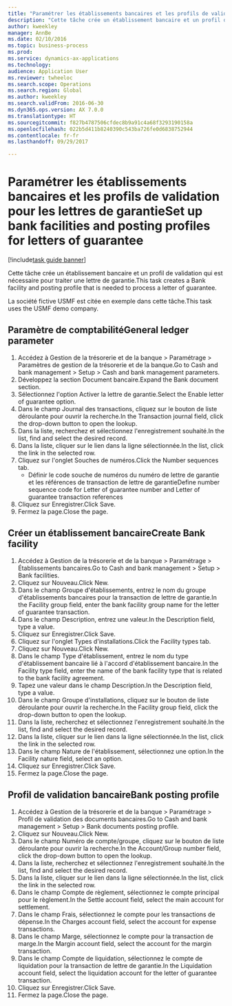 ```yaml
--- 
title: "Paramétrer les établissements bancaires et les profils de validation pour les lettres de garantie"
description: "Cette tâche crée un établissement bancaire et un profil de validation qui est nécessaire pour traiter une lettre de garantie."
author: kweekley
manager: AnnBe
ms.date: 02/10/2016
ms.topic: business-process
ms.prod: 
ms.service: dynamics-ax-applications
ms.technology: 
audience: Application User
ms.reviewer: twheeloc
ms.search.scope: Operations
ms.search.region: Global
ms.author: kweekley
ms.search.validFrom: 2016-06-30
ms.dyn365.ops.version: AX 7.0.0
ms.translationtype: HT
ms.sourcegitcommit: f827b4787506cfdec8b9a91c4a68f3293190158a
ms.openlocfilehash: 022b5d411b8240390c543ba726fe0d6838752944
ms.contentlocale: fr-fr
ms.lasthandoff: 09/29/2017

---
```

# <a name="set-up-bank-facilities-and-posting-profiles-for-letters-of-guarantee"></a><span data-ttu-id="e75fb-103">Paramétrer les établissements bancaires et les profils de validation pour les lettres de garantie</span><span class="sxs-lookup"><span data-stu-id="e75fb-103">Set up bank facilities and posting profiles for letters of guarantee</span></span>

[!include[task guide banner](../../includes/task-guide-banner.md)]

<span data-ttu-id="e75fb-104">Cette tâche crée un établissement bancaire et un profil de validation qui est nécessaire pour traiter une lettre de garantie.</span><span class="sxs-lookup"><span data-stu-id="e75fb-104">This task creates a Bank facility and posting profile that is needed to process a letter of guarantee.</span></span>



<span data-ttu-id="e75fb-105">La société fictive USMF est citée en exemple dans cette tâche.</span><span class="sxs-lookup"><span data-stu-id="e75fb-105">This task uses the USMF demo company.</span></span> 




## <a name="general-ledger-parameter"></a><span data-ttu-id="e75fb-106">Paramètre de comptabilité</span><span class="sxs-lookup"><span data-stu-id="e75fb-106">General ledger parameter</span></span>
1. <span data-ttu-id="e75fb-107">Accédez à Gestion de la trésorerie et de la banque > Paramétrage > Paramètres de gestion de la trésorerie et de la banque.</span><span class="sxs-lookup"><span data-stu-id="e75fb-107">Go to Cash and bank management > Setup > Cash and bank management parameters.</span></span>
2. <span data-ttu-id="e75fb-108">Développez la section Document bancaire.</span><span class="sxs-lookup"><span data-stu-id="e75fb-108">Expand the Bank document section.</span></span>
3. <span data-ttu-id="e75fb-109">Sélectionnez l'option Activer la lettre de garantie.</span><span class="sxs-lookup"><span data-stu-id="e75fb-109">Select the Enable letter of guarantee option.</span></span>
4. <span data-ttu-id="e75fb-110">Dans le champ Journal des transactions, cliquez sur le bouton de liste déroulante pour ouvrir la recherche.</span><span class="sxs-lookup"><span data-stu-id="e75fb-110">In the Transaction journal field, click the drop-down button to open the lookup.</span></span>
5. <span data-ttu-id="e75fb-111">Dans la liste, recherchez et sélectionnez l'enregistrement souhaité.</span><span class="sxs-lookup"><span data-stu-id="e75fb-111">In the list, find and select the desired record.</span></span>
6. <span data-ttu-id="e75fb-112">Dans la liste, cliquer sur le lien dans la ligne sélectionnée.</span><span class="sxs-lookup"><span data-stu-id="e75fb-112">In the list, click the link in the selected row.</span></span>
7. <span data-ttu-id="e75fb-113">Cliquez sur l'onglet Souches de numéros.</span><span class="sxs-lookup"><span data-stu-id="e75fb-113">Click the Number sequences tab.</span></span>
    * <span data-ttu-id="e75fb-114">Définir le code souche de numéros du numéro de lettre de garantie et les références de transaction de lettre de garantie</span><span class="sxs-lookup"><span data-stu-id="e75fb-114">Define number sequence code for Letter of guarantee number and Letter of guarantee transaction references</span></span>  
8. <span data-ttu-id="e75fb-115">Cliquez sur Enregistrer.</span><span class="sxs-lookup"><span data-stu-id="e75fb-115">Click Save.</span></span>
9. <span data-ttu-id="e75fb-116">Fermez la page.</span><span class="sxs-lookup"><span data-stu-id="e75fb-116">Close the page.</span></span>

## <a name="create-bank-facility"></a><span data-ttu-id="e75fb-117">Créer un établissement bancaire</span><span class="sxs-lookup"><span data-stu-id="e75fb-117">Create Bank facility</span></span>
1. <span data-ttu-id="e75fb-118">Accédez à Gestion de la trésorerie et de la banque > Paramétrage > Établissements bancaires.</span><span class="sxs-lookup"><span data-stu-id="e75fb-118">Go to Cash and bank management > Setup > Bank facilities.</span></span>
2. <span data-ttu-id="e75fb-119">Cliquez sur Nouveau.</span><span class="sxs-lookup"><span data-stu-id="e75fb-119">Click New.</span></span>
3. <span data-ttu-id="e75fb-120">Dans le champ Groupe d'établissements, entrez le nom du groupe d'établissements bancaires pour la transaction de lettre de garantie.</span><span class="sxs-lookup"><span data-stu-id="e75fb-120">In the Facility group field, enter the bank facility group name for the letter of guarantee transaction.</span></span>
4. <span data-ttu-id="e75fb-121">Dans le champ Description, entrez une valeur.</span><span class="sxs-lookup"><span data-stu-id="e75fb-121">In the Description field, type a value.</span></span>
5. <span data-ttu-id="e75fb-122">Cliquez sur Enregistrer.</span><span class="sxs-lookup"><span data-stu-id="e75fb-122">Click Save.</span></span>
6. <span data-ttu-id="e75fb-123">Cliquez sur l'onglet Types d'installations.</span><span class="sxs-lookup"><span data-stu-id="e75fb-123">Click the Facility types tab.</span></span>
7. <span data-ttu-id="e75fb-124">Cliquez sur Nouveau.</span><span class="sxs-lookup"><span data-stu-id="e75fb-124">Click New.</span></span>
8. <span data-ttu-id="e75fb-125">Dans le champ Type d'établissement, entrez le nom du type d'établissement bancaire lié à l'accord d'établissement bancaire.</span><span class="sxs-lookup"><span data-stu-id="e75fb-125">In the Facility type field, enter the name of the bank facility type that is related to the bank facility agreement.</span></span>
9. <span data-ttu-id="e75fb-126">Tapez une valeur dans le champ Description.</span><span class="sxs-lookup"><span data-stu-id="e75fb-126">In the Description field, type a value.</span></span>
10. <span data-ttu-id="e75fb-127">Dans le champ Groupe d'installations, cliquez sur le bouton de liste déroulante pour ouvrir la recherche.</span><span class="sxs-lookup"><span data-stu-id="e75fb-127">In the Facility group field, click the drop-down button to open the lookup.</span></span>
11. <span data-ttu-id="e75fb-128">Dans la liste, recherchez et sélectionnez l'enregistrement souhaité.</span><span class="sxs-lookup"><span data-stu-id="e75fb-128">In the list, find and select the desired record.</span></span>
12. <span data-ttu-id="e75fb-129">Dans la liste, cliquer sur le lien dans la ligne sélectionnée.</span><span class="sxs-lookup"><span data-stu-id="e75fb-129">In the list, click the link in the selected row.</span></span>
13. <span data-ttu-id="e75fb-130">Dans le champ Nature de l'établissement, sélectionnez une option.</span><span class="sxs-lookup"><span data-stu-id="e75fb-130">In the Facility nature field, select an option.</span></span>
14. <span data-ttu-id="e75fb-131">Cliquez sur Enregistrer.</span><span class="sxs-lookup"><span data-stu-id="e75fb-131">Click Save.</span></span>
15. <span data-ttu-id="e75fb-132">Fermez la page.</span><span class="sxs-lookup"><span data-stu-id="e75fb-132">Close the page.</span></span>

## <a name="bank-posting-profile"></a><span data-ttu-id="e75fb-133">Profil de validation bancaire</span><span class="sxs-lookup"><span data-stu-id="e75fb-133">Bank posting profile</span></span>
1. <span data-ttu-id="e75fb-134">Accédez à Gestion de la trésorerie et de la banque > Paramétrage > Profil de validation des documents bancaires.</span><span class="sxs-lookup"><span data-stu-id="e75fb-134">Go to Cash and bank management > Setup > Bank documents posting profile.</span></span>
2. <span data-ttu-id="e75fb-135">Cliquez sur Nouveau.</span><span class="sxs-lookup"><span data-stu-id="e75fb-135">Click New.</span></span>
3. <span data-ttu-id="e75fb-136">Dans le champ Numéro de compte/groupe, cliquez sur le bouton de liste déroulante pour ouvrir la recherche.</span><span class="sxs-lookup"><span data-stu-id="e75fb-136">In the Account/Group number field, click the drop-down button to open the lookup.</span></span>
4. <span data-ttu-id="e75fb-137">Dans la liste, recherchez et sélectionnez l'enregistrement souhaité.</span><span class="sxs-lookup"><span data-stu-id="e75fb-137">In the list, find and select the desired record.</span></span>
5. <span data-ttu-id="e75fb-138">Dans la liste, cliquer sur le lien dans la ligne sélectionnée.</span><span class="sxs-lookup"><span data-stu-id="e75fb-138">In the list, click the link in the selected row.</span></span>
6. <span data-ttu-id="e75fb-139">Dans le champ Compte de règlement, sélectionnez le compte principal pour le règlement.</span><span class="sxs-lookup"><span data-stu-id="e75fb-139">In the Settle account field, select the main account for settlement.</span></span>
7. <span data-ttu-id="e75fb-140">Dans le champ Frais, sélectionnez le compte pour les transactions de dépense.</span><span class="sxs-lookup"><span data-stu-id="e75fb-140">In the Charges account field, select the account for expense transactions.</span></span>
8. <span data-ttu-id="e75fb-141">Dans le champ Marge, sélectionnez le compte pour la transaction de marge.</span><span class="sxs-lookup"><span data-stu-id="e75fb-141">In the Margin account field, select the account for the margin transaction.</span></span>
9. <span data-ttu-id="e75fb-142">Dans le champ Compte de liquidation, sélectionnez le compte de liquidation pour la transaction de lettre de garantie.</span><span class="sxs-lookup"><span data-stu-id="e75fb-142">In the Liquidation account field, select the liquidation account for the letter of guarantee transaction.</span></span> 
10. <span data-ttu-id="e75fb-143">Cliquez sur Enregistrer.</span><span class="sxs-lookup"><span data-stu-id="e75fb-143">Click Save.</span></span>
11. <span data-ttu-id="e75fb-144">Fermez la page.</span><span class="sxs-lookup"><span data-stu-id="e75fb-144">Close the page.</span></span>


